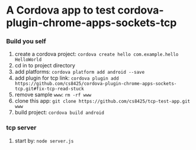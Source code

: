# A Cordova app to test cordova-plugin-chrome-apps-sockets-tcp

### Build you self
1. create a cordova project: `cordova create hello com.example.hello HelloWorld`
2. cd in to project directory
3. add platforms: `cordova platform add android --save`
4. add plugin for tcp link: `cordova plugin add https://github.com/cs8425/cordova-plugin-chrome-apps-sockets-tcp.git#fix-tcp-read-stuck`
5. remove sample `www`: `rm -rf www`
6. clone this app: `git clone https://github.com/cs8425/tcp-test-app.git www`
7. build project: `cordova build android`

### tcp server
1. start by: `node server.js`


